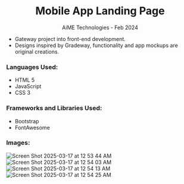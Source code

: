 <h1 align="center">Mobile App Landing Page</h1>
<p align="center">AiME Technologies - Feb 2024</p>

<ul>
        <li>Gateway project into front-end development.</li>
        <li>Designs inspired by Gradeway, functionality and app mockups are original creations.</li>
</ul>

<h3>Languages Used:</h3>
<ul>
        <li>HTML 5</li>
        <li>JavaScript</li>
        <li>CSS 3</li>
</ul>

<h3>Frameworks and Libraries Used:</h3>
<ul>
        <li>Bootstrap</li>
        <li>FontAwesome</li>
</ul>

<h3>Images:</h3>

![Screen Shot 2025-03-17 at 12 53 44 AM](https://github.com/user-attachments/assets/136e5c96-fbd5-4ec7-8653-b3dd2d7787c1)
![Screen Shot 2025-03-17 at 12 54 03 AM](https://github.com/user-attachments/assets/159937e2-072b-47ad-9880-b3c40f6be6b9)
![Screen Shot 2025-03-17 at 12 54 13 AM](https://github.com/user-attachments/assets/13cf1dc6-83dc-4ca7-8905-c0198e2ab0fc)
![Screen Shot 2025-03-17 at 12 54 25 AM](https://github.com/user-attachments/assets/018decc6-7211-40ba-8352-e30c8aec334d)

